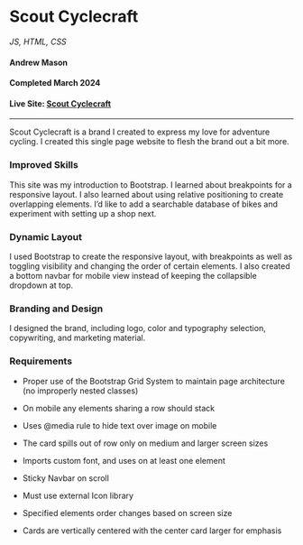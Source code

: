 # Scout Cyclecraft
*JS, HTML, CSS*

#### Andrew Mason
#### Completed March 2024
#### Live Site: [Scout Cyclecraft](https://masonspacestation.github.io/siteclone/?)

***

Scout Cyclecraft is a brand I created to express my love for adventure cycling. I created this single page website to flesh the brand out a bit more.

### Improved Skills
This site was my introduction to Bootstrap. I learned about breakpoints for a responsive layout. I also learned about using relative positioning to create overlapping elements. I’d like to add a searchable database of bikes and experiment with setting up a shop next.

### Dynamic Layout
I used Bootstrap to create the responsive layout, with breakpoints as well as toggling visibility and changing the order of certain elements. I also created a bottom navbar for mobile view instead of keeping the collapsible dropdown at top.

### Branding and Design
I designed the brand, including logo, color and typography selection, copywriting, and marketing material.

### Requirements
- Proper use of the Bootstrap Grid System to maintain page architecture (no improperly nested classes)

- On mobile any elements sharing a row should stack

- Uses @media rule to hide text over image on mobile

- The card spills out of row only on medium and larger screen sizes

- Imports custom font, and uses on at least one element

- Sticky Navbar on scroll

- Must use external Icon library

- Specified elements order changes based on screen size

- Cards are vertically centered with the center card larger for emphasis
